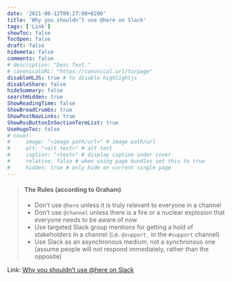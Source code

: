 ```yaml
---
date: '2021-08-12T09:27:00+0200'
title: 'Why you shouldn’t use @here on Slack'
tags: ['Link']
showToc: false
TocOpen: false
draft: false
hidemeta: false
comments: false
# description: "Desc Text."
# canonicalURL: "https://canonical.url/to/page"
disableHLJS: true # to disable highlightjs
disableShare: false
hideSummary: false
searchHidden: true
ShowReadingTime: false
ShowBreadCrumbs: true
ShowPostNavLinks: true
ShowRssButtonInSectionTermList: true
UseHugoToc: false
# cover:
#     image: "<image path/url>" # image path/url
#     alt: "<alt text>" # alt text
#     caption: "<text>" # display caption under cover
#     relative: false # when using page bundles set this to true
#     hidden: true # only hide on current single page
---
```


> #### The Rules (according to Graham)
> - Don’t use `@here` unless it is truly relevant to everyone in a channel
> - Don’t use `@channel` unless there is a fire or a nuclear explosion that everyone needs to be aware of now
> - Use targeted Slack group mentions for getting a hold of stakeholders in a channel (i.e. `@support_` in the `#support` channel)
> - Use Slack as an asynchronous medium, not a synchronous one (assume people will not respond immediately, rather than the opposite)

Link: [Why you shouldn’t use @here on Slack](https://medium.com/vendasta/why-you-shouldnt-use-here-on-slack-e19e6c392502)
